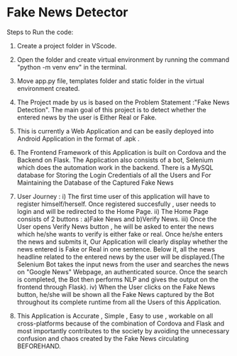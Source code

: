 # Fake News Detector
Steps to Run the code:
1. Create a project folder in VScode.
2. Open the folder and create virtual environment by running the command "python -m venv env" in the terminal.
3. Move app.py file, templates folder and static folder in the virtual environment created. 



1. The Project made by us is based on the Problem Statement :"Fake News Detection". The main goal of this project is to detect whether the entered news by the user is Either Real or Fake.

2. This is currently a Web Application and can be easily deployed into Android Application in the format of .apk .

3. The Frontend Framework of this Application is built on Cordova and the Backend on Flask. The Application also consists of a bot, Selenium which does the automation work in the backend. There is a MySQL database for Storing the Login Credentials of all the Users and For Maintaining the Database of the Captured Fake News

4. User Journey :
   i) The first time user of this application will have to register himself/herself. Once registered succesfully , user needs to login and will be redirected to the Home Page.
  ii) The Home Page consists of 2 buttons : a)Fake News and b)Verify News.
 iii) Once the User opens Verify News button , he will be asked to enter the news which he/she wants to verify is either fake or real. Once he/she enters the news and submits it, Our Application will clearly display whether the news entered is Fake or Real in one sentence. Below it, all the news headline related to the entered news by the user will be displayed.(The Selenium Bot takes the input news from the user and searches the news on "Google News" Webpage, an authenticated source. Once the search is completed, the Bot then performs NLP and gives the output on the frontend through Flask).
  iv) When the User clicks on the Fake News button, he/she will be shown all the Fake News captured by the Bot throughout its complete runtime from all the Users of this Application.

5. This Application is Accurate , Simple , Easy to use , workable on all cross-platforms because of the combination of Cordova and Flask and most importantly contributes to the society by avoiding the unnecessary confusion and chaos created by the Fake News circulating BEFOREHAND.
